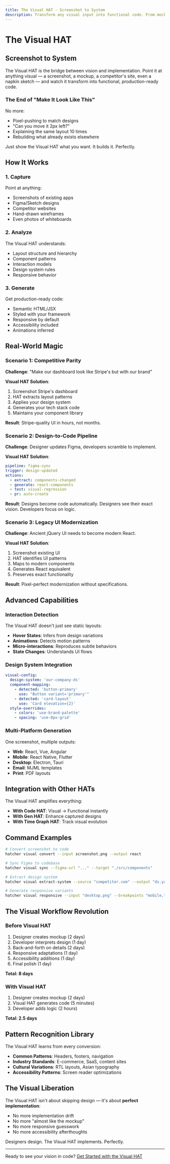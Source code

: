 ```yaml
---
title: The Visual HAT - Screenshot to System
description: Transform any visual input into functional code. From mockups to screenshots to whiteboard drawings — if you can see it, the Visual HAT can build it.
---
```


# <DocIcon type="visual" inline /> The Visual HAT

## Screenshot to System

The Visual HAT is the bridge between vision and implementation. Point it at anything visual — a screenshot, a mockup, a competitor's site, even a napkin sketch — and watch it transform into functional, production-ready code.

### The End of "Make It Look Like This"

No more:

- Pixel-pushing to match designs
- "Can you move it 2px left?"
- Explaining the same layout 10 times
- Rebuilding what already exists elsewhere

Just show the Visual HAT what you want. It builds it. Perfectly.

## How It Works

### 1. Capture

Point at anything:

- Screenshots of existing apps
- Figma/Sketch designs
- Competitor websites
- Hand-drawn wireframes
- Even photos of whiteboards

### 2. Analyze

The Visual HAT understands:

- Layout structure and hierarchy
- Component patterns
- Interaction models
- Design system rules
- Responsive behavior

### 3. Generate

Get production-ready code:

- Semantic HTML/JSX
- Styled with your framework
- Responsive by default
- Accessibility included
- Animations inferred

## Real-World Magic

### Scenario 1: Competitive Parity

**Challenge**: "Make our dashboard look like Stripe's but with our brand"

**Visual HAT Solution**:

1. Screenshot Stripe's dashboard
2. HAT extracts layout patterns
3. Applies your design system
4. Generates your tech stack code
5. Maintains your component library

**Result**: Stripe-quality UI in hours, not months.

### Scenario 2: Design-to-Code Pipeline

**Challenge**: Designer updates Figma, developers scramble to implement.

**Visual HAT Solution**:

```yaml
pipeline: figma-sync
trigger: design-updated
actions:
  - extract: components-changed
  - generate: react-components
  - test: visual-regression
  - pr: auto-create
```

**Result**: Designs become code automatically. Designers see their exact vision. Developers focus on logic.

### Scenario 3: Legacy UI Modernization

**Challenge**: Ancient jQuery UI needs to become modern React.

**Visual HAT Solution**:

1. Screenshot existing UI
2. HAT identifies UI patterns
3. Maps to modern components
4. Generates React equivalent
5. Preserves exact functionality

**Result**: Pixel-perfect modernization without specifications.

## Advanced Capabilities

### Interaction Detection

The Visual HAT doesn't just see static layouts:

- **Hover States**: Infers from design variations
- **Animations**: Detects motion patterns
- **Micro-interactions**: Reproduces subtle behaviors
- **State Changes**: Understands UI flows

### Design System Integration

```yaml
visual-config:
  design-system: 'our-company-ds'
  component-mapping:
    - detected: 'button-primary'
      use: "Button variant='primary'"
    - detected: 'card-layout'
      use: 'Card elevation={2}'
  style-overrides:
    - colors: 'use-brand-palette'
    - spacing: 'use-8px-grid'
```

### Multi-Platform Generation

One screenshot, multiple outputs:

- **Web**: React, Vue, Angular
- **Mobile**: React Native, Flutter
- **Desktop**: Electron, Tauri
- **Email**: MJML templates
- **Print**: PDF layouts

## Integration with Other HATs

The Visual HAT amplifies everything:

- **With Code HAT**: Visual → Functional instantly
- **With Gen HAT**: Enhance captured designs
- **With Time Graph HAT**: Track visual evolution

## Command Examples

```bash
# Convert screenshot to code
hatcher visual convert --input screenshot.png --output react

# Sync Figma to codebase
hatcher visual sync --figma-url "..." --target "./src/components"

# Extract design system
hatcher visual extract-system --source "competitor.com" --output "ds.yaml"

# Generate responsive variants
hatcher visual responsive --input "desktop.png" --breakpoints "mobile,tablet"
```

## The Visual Workflow Revolution

### Before Visual HAT

1. Designer creates mockup (2 days)
2. Developer interprets design (1 day)
3. Back-and-forth on details (2 days)
4. Responsive adaptations (1 day)
5. Accessibility additions (1 day)
6. Final polish (1 day)

**Total: 8 days**

### With Visual HAT

1. Designer creates mockup (2 days)
2. Visual HAT generates code (5 minutes)
3. Developer adds logic (2 hours)

**Total: 2.5 days**

## Pattern Recognition Library

The Visual HAT learns from every conversion:

- **Common Patterns**: Headers, footers, navigation
- **Industry Standards**: E-commerce, SaaS, content sites
- **Cultural Variations**: RTL layouts, Asian typography
- **Accessibility Patterns**: Screen reader optimizations

## The Visual Liberation

The Visual HAT isn't about skipping design — it's about **perfect implementation**:

- No more implementation drift
- No more "almost like the mockup"
- No more responsive guesswork
- No more accessibility afterthoughts

Designers design. The Visual HAT implements. Perfectly.

---

Ready to see your vision in code? [Get Started with the Visual HAT](/getting-started#visual-hat)

<PageCTA
  title="From Vision to Perfect Code"
  subtitle="Turn any design into pixel-perfect, responsive implementation instantly"
  buttonText="Try the Visual HAT"
  buttonLink="/getting-started"
  buttonStyle="secondary"
  footer="Design once. Implement perfectly."
/>
